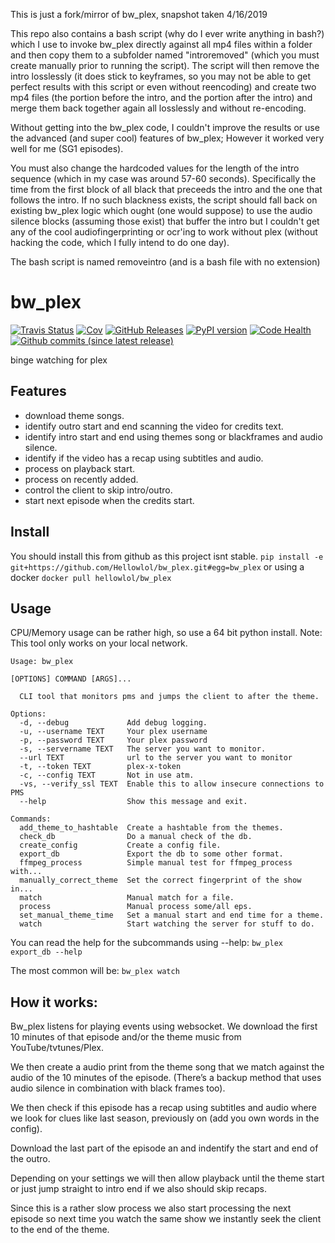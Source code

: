 This is just a fork/mirror of bw_plex, snapshot taken 4/16/2019

This repo also contains a bash script (why do I ever write anything in bash?) which I use to invoke bw_plex directly against all mp4 files within a folder and then copy them to a subfolder named "introremoved" (which you must create manually prior to running the script). The script will then remove the intro losslessly (it does stick to keyframes, so you may not be able to get perfect results with this script or even without reencoding) and create two mp4 files (the portion before the intro, and the portion after the intro) and merge them back together again all losslessly and without re-encoding.

Without getting into the bw_plex code, I couldn't improve the results or use the advanced (and super cool) features of bw_plex; However it worked very well for me (SG1 episodes).

You must also change the hardcoded values for the length of the intro sequence (which in my case was around 57-60 seconds). Specifically the time from the first block of all black that preceeds the intro and the one that follows the intro. If no such blackness exists, the script should fall back on existing bw_plex logic which ought (one would suppose) to use the audio silence blocks (assuming those exist) that buffer the intro but I couldn't get any of the cool audiofingerprinting or ocr'ing to work without plex (without hacking the code, which I fully intend to do one day).

The bash script is named removeintro (and is a bash file with no extension)

# bw_plex
[![Travis Status](https://travis-ci.org/Hellowlol/bw_plex.svg?branch=master)](https://travis-ci.org/Hellowlol/bw_plex)
[![Cov](https://codecov.io/gh/hellowlol/bw_plex/branch/master/graph/badge.svg)](https://codecov.io/gh/hellowlol/bw_plex/branch/master)
[![GitHub Releases](https://img.shields.io/github/tag/hellowlol/bw_plex.svg?label=github+release)](https://github.com/hellowlol/bw_plex/releases)
[![PyPI version](https://badge.fury.io/py/bw_plex.svg)](https://pypi.python.org/pypi/bw_plex)
[![Code Health](https://landscape.io/github/Hellowlol/bw_plex/master/landscape.svg?style=flat)](https://landscape.io/github/Hellowlol/bw_plex/master)
[![Github commits (since latest release)](https://img.shields.io/github/commits-since/Hellowlol/bw_plex/latest.svg)](https://github.com/Hellowlol/bw_plex/compare)


binge watching for plex

## Features
- download theme songs.
- identify outro start and end scanning the video for credits text.
- identify intro start and end using themes song or blackframes and audio silence.
- identify if the video has a recap using subtitles and audio.
- process on playback start.
- process on recently added.
- control the client to skip intro/outro.
- start next episode when the credits start.

## Install
You should install this from github as this project isnt stable.
```pip install -e git+https://github.com/Hellowlol/bw_plex.git#egg=bw_plex```
or using a docker ```docker pull hellowlol/bw_plex```


## Usage
CPU/Memory usage can be rather high, so use a 64 bit python install.
Note: This tool only works on your local network.

```
Usage: bw_plex

[OPTIONS] COMMAND [ARGS]...

  CLI tool that monitors pms and jumps the client to after the theme.

Options:
  -d, --debug             Add debug logging.
  -u, --username TEXT     Your plex username
  -p, --password TEXT     Your plex password
  -s, --servername TEXT   The server you want to monitor.
  --url TEXT              url to the server you want to monitor
  -t, --token TEXT        plex-x-token
  -c, --config TEXT       Not in use atm.
  -vs, --verify_ssl TEXT  Enable this to allow insecure connections to PMS
  --help                  Show this message and exit.

Commands:
  add_theme_to_hashtable  Create a hashtable from the themes.
  check_db                Do a manual check of the db.
  create_config           Create a config file.
  export_db               Export the db to some other format.
  ffmpeg_process          Simple manual test for ffmpeg_process with...
  manually_correct_theme  Set the correct fingerprint of the show in...
  match                   Manual match for a file.
  process                 Manual process some/all eps.
  set_manual_theme_time   Set a manual start and end time for a theme.
  watch                   Start watching the server for stuff to do.
```

You can read the help for the subcommands using --help:
```bw_plex export_db --help```

The most common will be:
```bw_plex watch```

## How it works:

Bw_plex listens for playing events using websocket. We download the first 10 minutes of that episode and/or the theme music from YouTube/tvtunes/Plex.

We then create a audio print from the theme song that we match against the audio of the 10 minutes of the episode. (There’s a backup method that uses audio silence in combination with black frames too).

We then check if this episode has a recap using subtitles and audio where we look for clues like last season, previously on (add you own words in the config).

Download the last part of the episode an and indentify the start and end of the outro.

Depending on your settings we will then allow playback until the theme start or just jump straight to intro end if we also should skip recaps.

Since this is a rather slow process we also start processing the next episode so next time you watch the same show we instantly seek the client to the end of the theme.
